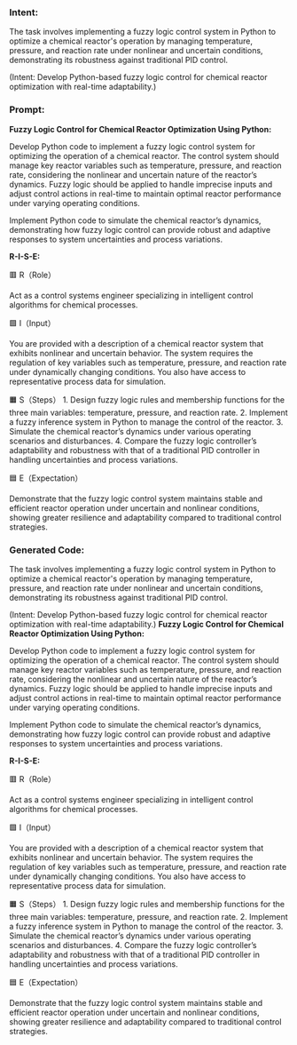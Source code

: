 ### Intent:
The task involves implementing a fuzzy logic control system in Python to optimize a chemical reactor's operation by managing temperature, pressure, and reaction rate under nonlinear and uncertain conditions, demonstrating its robustness against traditional PID control.  

(Intent: Develop Python-based fuzzy logic control for chemical reactor optimization with real-time adaptability.)

### Prompt:
**Fuzzy Logic Control for Chemical Reactor Optimization Using Python:**

Develop Python code to implement a fuzzy logic control system for optimizing the operation of a chemical reactor. The control system should manage key reactor variables such as temperature, pressure, and reaction rate, considering the nonlinear and uncertain nature of the reactor’s dynamics. Fuzzy logic should be applied to handle imprecise inputs and adjust control actions in real-time to maintain optimal reactor performance under varying operating conditions.

Implement Python code to simulate the chemical reactor’s dynamics, demonstrating how fuzzy logic control can provide robust and adaptive responses to system uncertainties and process variations.

**R-I-S-E:**

🟥 R（Role）

Act as a control systems engineer specializing in intelligent control algorithms for chemical processes.

🟩 I（Input）

You are provided with a description of a chemical reactor system that exhibits nonlinear and uncertain behavior. The system requires the regulation of key variables such as temperature, pressure, and reaction rate under dynamically changing conditions. You also have access to representative process data for simulation.

🟧 S（Steps）
	1.	Design fuzzy logic rules and membership functions for the three main variables: temperature, pressure, and reaction rate.
	2.	Implement a fuzzy inference system in Python to manage the control of the reactor.
	3.	Simulate the chemical reactor’s dynamics under various operating scenarios and disturbances.
	4.	Compare the fuzzy logic controller’s adaptability and robustness with that of a traditional PID controller in handling uncertainties and process variations.

🟦 E（Expectation）

Demonstrate that the fuzzy logic control system maintains stable and efficient reactor operation under uncertain and nonlinear conditions, showing greater resilience and adaptability compared to traditional control strategies.

### Generated Code:
The task involves implementing a fuzzy logic control system in Python to optimize a chemical reactor's operation by managing temperature, pressure, and reaction rate under nonlinear and uncertain conditions, demonstrating its robustness against traditional PID control.  

(Intent: Develop Python-based fuzzy logic control for chemical reactor optimization with real-time adaptability.)
**Fuzzy Logic Control for Chemical Reactor Optimization Using Python:**

Develop Python code to implement a fuzzy logic control system for optimizing the operation of a chemical reactor. The control system should manage key reactor variables such as temperature, pressure, and reaction rate, considering the nonlinear and uncertain nature of the reactor’s dynamics. Fuzzy logic should be applied to handle imprecise inputs and adjust control actions in real-time to maintain optimal reactor performance under varying operating conditions.

Implement Python code to simulate the chemical reactor’s dynamics, demonstrating how fuzzy logic control can provide robust and adaptive responses to system uncertainties and process variations.

**R-I-S-E:**

🟥 R（Role）

Act as a control systems engineer specializing in intelligent control algorithms for chemical processes.

🟩 I（Input）

You are provided with a description of a chemical reactor system that exhibits nonlinear and uncertain behavior. The system requires the regulation of key variables such as temperature, pressure, and reaction rate under dynamically changing conditions. You also have access to representative process data for simulation.

🟧 S（Steps）
	1.	Design fuzzy logic rules and membership functions for the three main variables: temperature, pressure, and reaction rate.
	2.	Implement a fuzzy inference system in Python to manage the control of the reactor.
	3.	Simulate the chemical reactor’s dynamics under various operating scenarios and disturbances.
	4.	Compare the fuzzy logic controller’s adaptability and robustness with that of a traditional PID controller in handling uncertainties and process variations.

🟦 E（Expectation）

Demonstrate that the fuzzy logic control system maintains stable and efficient reactor operation under uncertain and nonlinear conditions, showing greater resilience and adaptability compared to traditional control strategies.

